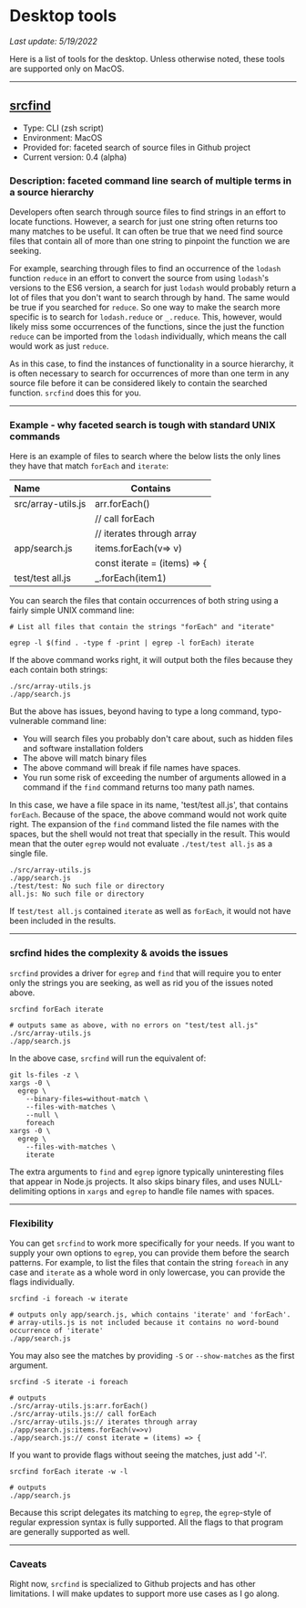 # Desktop tools

*Last update: 5/19/2022*

Here is a list of tools for the desktop. Unless otherwise noted, these tools are supported only on MacOS.

----

## [srcfind](https://github.com/jcampbellGoPuff/jcampbellGoPuff/blob/main/desktop-tools/srcfind)

* Type: CLI (zsh script)
* Environment: MacOS
* Provided for: faceted search of source files in Github project
* Current version: 0.4 (alpha)

### Description: faceted command line search of multiple terms in a source hierarchy

Developers often search through source files to find strings in an effort to locate functions.  However, a search for just one string often returns too many matches to be useful.  It can often be true that we need find source files that contain all of more than one string to pinpoint the function we are seeking.

For example, searching through files to find an occurrence of the `lodash` function `reduce` in an effort to convert the source from using `lodash`'s versions to the ES6 version, a search for just `lodash` would probably return a lot of files that you don't want to search through by hand.  The same would be true if you searched for `reduce`.  So one way to make the search more specific is to search for `lodash.reduce` or `_.reduce`.  This, however, would likely miss some occurrences of the functions, since the just the function `reduce` can be imported from the `lodash` individually, which means the call would work as just `reduce`.

As in this case, to find the instances of functionality in a source hierarchy, it is often necessary to search for occurrences of more than one term in any source file before it can be considered likely to contain the searched function.  `srcfind` does this for you.

---

### Example - why faceted search is tough with standard UNIX commands

Here is an example of files to search where the below lists the only lines they have that match `forEach` and `iterate`:


| Name               | Contains                     |
| :------------------- | ------------------------------ |
| src/array-utils.js | arr.forEach()                |
|                    | // call forEach              |
|                    | // iterates through array    |
| app/search.js      | items.forEach(v=> v)          |
|                    | const iterate = (items) => { |
| test/test all.js   | \_.forEach(item1)            |

You can search the files that contain occurrences of both string using a fairly simple UNIX command line:

```
# List all files that contain the strings "forEach" and "iterate"

egrep -l $(find . -type f -print | egrep -l forEach) iterate
```

If the above command works right, it will output both the files because they each contain both strings:

```
./src/array-utils.js 
./app/search.js 
```

But the above has issues, beyond having to type a long command, typo-vulnerable command line:

* You will search files you probably don't care about, such as hidden files and software installation folders
* The above will match binary files
* The above command will break if file names have spaces.
* You run some risk of exceeding the number of arguments allowed in a command if the `find` command returns too many path names.

In this case, we have a file space in its name, 'test/test all.js', that contains `forEach`.  Because of the space, the above command would not work quite right. The expansion of the `find` command listed the file names with the spaces, but the shell would not treat that specially in the result.  This would mean that the outer `egrep` would not evaluate `./test/test all.js` as a single file.

```
./src/array-utils.js 
./app/search.js 
./test/test: No such file or directory
all.js: No such file or directory
```

If `test/test all.js` contained `iterate` as well as `forEach`, it would not have been included in the results.

---

### srcfind hides the complexity & avoids the issues

`srcfind` provides a driver for `egrep` and `find` that will require you to enter only the strings you are seeking, as well as rid you of the issues noted above.
```
srcfind forEach iterate

# outputs same as above, with no errors on "test/test all.js"
./src/array-utils.js 
./app/search.js
```

In the above case, `srcfind` will run the equivalent of:

```
git ls-files -z \
xargs -0 \
  egrep \
    --binary-files=without-match \
    --files-with-matches \
    --null \
    foreach
xargs -0 \
  egrep \
    --files-with-matches \
    iterate
```

The extra arguments to `find` and `egrep` ignore typically uninteresting files that appear in Node.js projects. It also skips binary files, and uses NULL-delimiting options in `xargs` and `egrep` to handle file names with spaces.

---

### Flexibility

You can get `srcfind` to work more specifically for your needs. If you want to supply your own options to `egrep`, you can provide them before the search patterns. For example, to list the files that contain the string `foreach` in any case and `iterate` as a whole word in only lowercase, you can provide the flags individually.

```
srcfind -i foreach -w iterate

# outputs only app/search.js, which contains 'iterate' and 'forEach'.
# array-utils.js is not included because it contains no word-bound occurrence of 'iterate'
./app/search.js
```


You may also see the matches by providing `-S` or `--show-matches` as the first argument.

```
srcfind -S iterate -i foreach

# outputs
./src/array-utils.js:arr.forEach()
./src/array-utils.js:// call forEach
./src/array-utils.js:// iterates through array
./app/search.js:items.forEach(v=>v)
./app/search.js:// const iterate = (items) => {
```

If you want to provide flags without seeing the matches, just add '-l'.

```
srcfind forEach iterate -w -l

# outputs
./app/search.js
```

Because this script delegates its matching to `egrep`, the `egrep`-style of regular expression syntax is fully supported.  All the flags to that program are generally supported as well.

---

### Caveats

Right now, `srcfind` is specialized to Github projects and has other limitations.  I will make updates to support more use cases as I go along.
